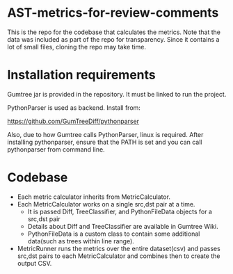 # AST-metrics-for-review-comments
This is the repo for the codebase that calculates the metrics.
Note that the data was included as part of the repo for transparency. Since it contains a lot of small files, cloning the repo may take time.


# Installation requirements
Gumtree jar is provided in the repository. It must be linked to run the project.

PythonParser is used as backend. Install from:

https://github.com/GumTreeDiff/pythonparser

Also, due to how Gumtree calls PythonParser, linux is required. After installing pythonparser, ensure that the PATH is set and you can call pythonparser from command line.

# Codebase
- Each metric calculator inherits from MetricCalculator.
- Each MetricCalculator works on a single src,dst pair at a time.
  - It is passed Diff, TreeClassifier, and PythonFileData objects for a src,dst pair
  - Details about Diff and TreeClassifier are available in Gumtree Wiki. 
  - PythonFileData is a custom class to contain some additional data(such as trees within line range).
- MetricRunner runs the metrics over the entire dataset(csv) and passes src,dst pairs to each MetricCalculator and  combines then to create the output CSV.
